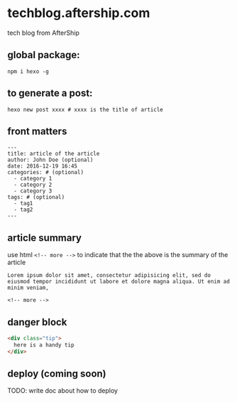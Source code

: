 # techblog.aftership.com

tech blog from AfterShip

## global package:
``` shell
npm i hexo -g
```

## to generate a post:

``` shell
hexo new post xxxx # xxxx is the title of article
```

## front matters

```
---
title: article of the article
author: John Doe (optional)
date: 2016-12-19 16:45
categories: # (optional)
  - category 1
  - category 2
  - category 3
tags: # (optional)
  - tag1
  - tag2
---
```

## article summary

use html `<!-- more -->` to indicate that the the above is the summary of the article

```
Lorem ipsum dolor sit amet, consectetur adipisicing elit, sed do eiusmod tempor incididunt ut labore et dolore magna aliqua. Ut enim ad minim veniam,

<!-- more -->
```

## danger block

``` html
<div class="tip">
  here is a handy tip
</div>
```

## deploy (coming soon)

TODO: write doc about how to deploy
